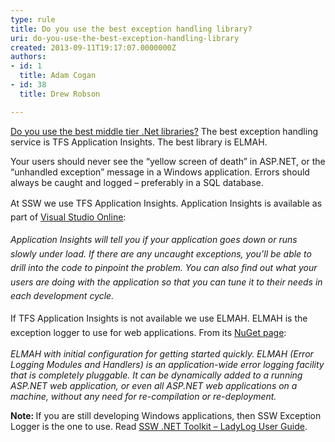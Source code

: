 ```yaml
---
type: rule
title: Do you use the best exception handling library?
uri: do-you-use-the-best-exception-handling-library
created: 2013-09-11T19:17:07.0000000Z
authors:
- id: 1
  title: Adam Cogan
- id: 38
  title: Drew Robson

---
```




<span class='intro'> <p>​​​<a href="/SoftwareDevelopment/RulesForErrorHandling/Pages/use-the-best-exception-handling-framework.aspx">Do&#160;you use the best middle tier .Net libraries?</a>&#160;The best exception handling service&#160;is TFS&#160;Application Insights​. The best library is ELMAH.</p><p>Your users should never see the “yellow screen of death” in ASP.NET, or the “unhandled exception” message in a Windows application. Errors should always be caught and logged – preferably in a SQL database.</p> </span>

<p>​<span style="line-height&#58;1.6;">At SSW we use TFS Application Insights.&#160;​Application Insights is available as part of&#160;<a href="http&#58;//msdn.microsoft.com/en-us/library/dn481095.aspx">Visual Studio Online​</a>&#58;</span></p><p class="greyBox">​ 
   <span style="line-height&#58;1.6;"></span> 
   <span style="line-height&#58;1.6;">
      <em>Application Insights will tell you if your application goes down or runs slowly under load. If there are any uncaught exceptions, you’ll be able to drill into the code to pinpoint the problem. You can also find out what your users are doing with the application so that you can tune it to their needs in each development cycle.
&#160;</em></span>​</p><p style="line-height&#58;20px;">If TFS Application Insights&#160;is not available we use ELMAH.&#160;<span style="line-height&#58;1.6;">ELMAH is the exception logger to use for web applications. From its 
      </span><span class="s2" style="line-height&#58;1.6;"><a href="https&#58;//www.nuget.org/packages/ELMAH">NuGet page</a>&#58;</span></p><p class="greyBox"> 
   <em>ELMAH with initial configuration for getting started quickly. ELMAH (Error Logging Modules and Handlers) is an application-wide error logging facility that is completely pluggable. It can be dynamically added to a running ASP.NET web application, or even all ASP.NET web applications on a machine, without any need for re-compilation or re-deployment.</em></p><p>
   <strong>Note&#58; </strong>If you are still developing Windows applications, then SSW Exception Logger is the one to use. Read 
   <a href="http&#58;//www.ssw.com.au/ssw/NetToolKit/04ExceptionReporter.aspx">SSW .NET Toolkit – LadyLog User Guide</a>.</p>


